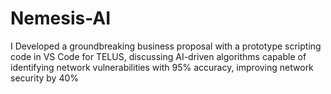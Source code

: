 # Nemesis-AI
I Developed a groundbreaking business proposal with a prototype scripting code in VS Code for TELUS, discussing AI-driven algorithms capable of identifying network vulnerabilities with 95% accuracy, improving network security by 40%
